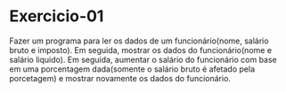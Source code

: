 # Exercicio-01

Fazer um programa para ler os dados de um funcionário(nome, salário bruto e imposto). 
Em seguida,  mostrar os dados do funcionário(nome e salário liquido). 
Em seguida, aumentar o salário do funcionário com base em uma porcentagem dada(somente o salário bruto é afetado pela porcetagem) 
e mostrar novamente os dados do funcionário.
